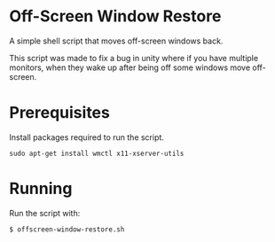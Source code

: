 # Off-Screen Window Restore
A simple shell script that moves off-screen windows back.

This script was made to fix a bug in unity where if you have multiple monitors, when they wake up after being off some windows move off-screen.

Prerequisites
=============

Install packages required to run the script.

    sudo apt-get install wmctl x11-xserver-utils

Running
=======

Run the script with:

    $ offscreen-window-restore.sh
